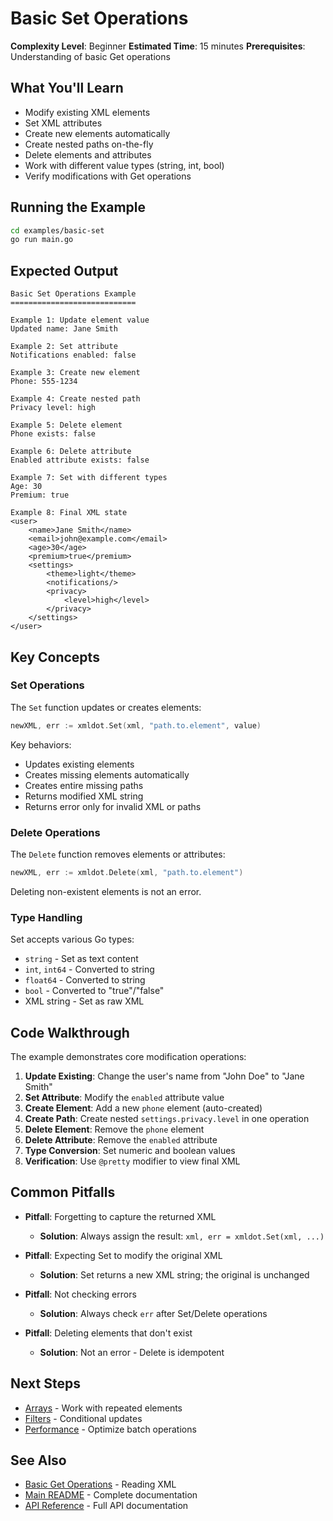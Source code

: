 # Basic Set Operations

**Complexity Level**: Beginner
**Estimated Time**: 15 minutes
**Prerequisites**: Understanding of basic Get operations

## What You'll Learn

- Modify existing XML elements
- Set XML attributes
- Create new elements automatically
- Create nested paths on-the-fly
- Delete elements and attributes
- Work with different value types (string, int, bool)
- Verify modifications with Get operations

## Running the Example

```bash
cd examples/basic-set
go run main.go
```

## Expected Output

```
Basic Set Operations Example
============================

Example 1: Update element value
Updated name: Jane Smith

Example 2: Set attribute
Notifications enabled: false

Example 3: Create new element
Phone: 555-1234

Example 4: Create nested path
Privacy level: high

Example 5: Delete element
Phone exists: false

Example 6: Delete attribute
Enabled attribute exists: false

Example 7: Set with different types
Age: 30
Premium: true

Example 8: Final XML state
<user>
	<name>Jane Smith</name>
	<email>john@example.com</email>
	<age>30</age>
	<premium>true</premium>
	<settings>
		<theme>light</theme>
		<notifications/>
		<privacy>
			<level>high</level>
		</privacy>
	</settings>
</user>
```

## Key Concepts

### Set Operations

The `Set` function updates or creates elements:
```go
newXML, err := xmldot.Set(xml, "path.to.element", value)
```

Key behaviors:
- Updates existing elements
- Creates missing elements automatically
- Creates entire missing paths
- Returns modified XML string
- Returns error only for invalid XML or paths

### Delete Operations

The `Delete` function removes elements or attributes:
```go
newXML, err := xmldot.Delete(xml, "path.to.element")
```

Deleting non-existent elements is not an error.

### Type Handling

Set accepts various Go types:
- `string` - Set as text content
- `int`, `int64` - Converted to string
- `float64` - Converted to string
- `bool` - Converted to "true"/"false"
- XML string - Set as raw XML

## Code Walkthrough

The example demonstrates core modification operations:

1. **Update Existing**: Change the user's name from "John Doe" to "Jane Smith"
2. **Set Attribute**: Modify the `enabled` attribute value
3. **Create Element**: Add a new `phone` element (auto-created)
4. **Create Path**: Create nested `settings.privacy.level` in one operation
5. **Delete Element**: Remove the `phone` element
6. **Delete Attribute**: Remove the `enabled` attribute
7. **Type Conversion**: Set numeric and boolean values
8. **Verification**: Use `@pretty` modifier to view final XML

## Common Pitfalls

- **Pitfall**: Forgetting to capture the returned XML
  - **Solution**: Always assign the result: `xml, err = xmldot.Set(xml, ...)`

- **Pitfall**: Expecting Set to modify the original XML
  - **Solution**: Set returns a new XML string; the original is unchanged

- **Pitfall**: Not checking errors
  - **Solution**: Always check `err` after Set/Delete operations

- **Pitfall**: Deleting elements that don't exist
  - **Solution**: Not an error - Delete is idempotent

## Next Steps

- [Arrays](../arrays/) - Work with repeated elements
- [Filters](../filters/) - Conditional updates
- [Performance](../performance/) - Optimize batch operations

## See Also

- [Basic Get Operations](../basic-get/) - Reading XML
- [Main README](../../README.md) - Complete documentation
- [API Reference](https://pkg.go.dev/github.com/netascode/xmldot) - Full API documentation
